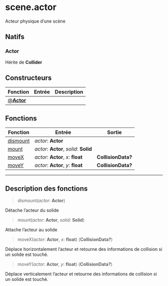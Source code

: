 # scene.actor

Acteur physique d’une scène
## Natifs
### Actor
Hérite de **Collider**
## Constructeurs
|Fonction|Entrée|Description|
|-|-|-|
|[@**Actor**](#ctor_0)|||
## Fonctions
|Fonction|Entrée|Sortie|
|-|-|-|
|[dismount](#func_0)|*actor*: **Actor**||
|[mount](#func_1)|*actor*: **Actor**, *solid*: **Solid**||
|[moveX](#func_2)|*actor*: **Actor**, *x*: **float**|**CollisionData?**|
|[moveY](#func_3)|*actor*: **Actor**, *y*: **float**|**CollisionData?**|


***
## Description des fonctions

<a id="func_0"></a>
> dismount(*actor*: **Actor**)

Détache l’acteur du solide

<a id="func_1"></a>
> mount(*actor*: **Actor**, *solid*: **Solid**)

Attache l’acteur au solide

<a id="func_2"></a>
> moveX(*actor*: **Actor**, *x*: **float**) (**CollisionData?**)

Déplace horizontalement l’acteur et retourne des informations de collision si un solide est touché.

<a id="func_3"></a>
> moveY(*actor*: **Actor**, *y*: **float**) (**CollisionData?**)

Déplace verticalement l’acteur et retourne des informations de collision si un solide est touché.


